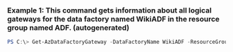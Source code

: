 ### Example 1: This command gets information about all logical gateways for the data factory named WikiADF in the resource group named ADF. (autogenerated)
```powershell
PS C:\> Get-AzDataFactoryGateway -DataFactoryName WikiADF -ResourceGroupName ADF
```

